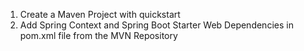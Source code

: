 1. Create a Maven Project with quickstart
2. Add Spring Context and Spring Boot Starter Web Dependencies in pom.xml file from the MVN Repository
